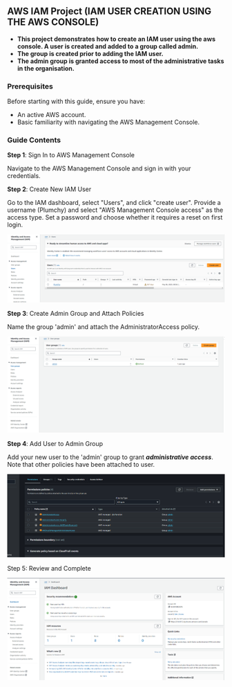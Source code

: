 ## AWS IAM Project (IAM USER CREATION USING THE AWS CONSOLE)     










- **This project demonstrates how to create an IAM user using the aws console. A user is created and added to a group called admin.**   
- **The group is created prior to adding the IAM user.**  
- **The admin group is granted access to most of the administrative tasks in the organisation.**




### Prerequisites  

Before starting with this guide, ensure you have:

- An active AWS account.
- Basic familiarity with navigating the AWS Management Console.

### Guide Contents  

**Step 1**: Sign In to AWS Management Console

Navigate to the AWS Management Console and sign in with your credentials.  

**Step 2**: Create New IAM User

Go to the IAM dashboard, select "Users", and click "create user".
Provide a username (Plumchy) and select "AWS Management Console access" as the access type.
Set a password and choose whether it requires a reset on first login.  




![Screenshot of Step 1](./users_2.png)  








**Step 3**: Create Admin Group and Attach Policies



Name the group 'admin' and attach the AdministratorAccess policy.   




![Screenshot of Step 1](./users_1.png)  






**Step 4**: Add User to Admin Group

Add your new user to the 'admin' group to grant ***administrative access***.  Note that other policies have been attached to user.    





![Screenshot of Step 1](./policy.png)   

   




  


Step 5: Review and Complete  


![Screenshot of Step 1](./users.png)  
